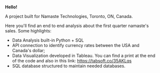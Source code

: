 **Hello!**

A project built for Namaste Technologies, Toronto, ON, Canada.

Here you'll find an end to end analysis about the first quarter namaste's sales. Some highlights:

- Data Analysis built-in Python + SQL
- API connection to identify currency rates between the USA and Canada's dollar;
- Data Visualization developed in Tableau. You can find a print at the end of the code and also in this link: https://tabsoft.co/35AKLqs
- SQL database structured to maintain needed databases.
